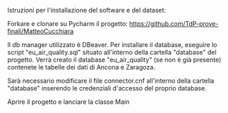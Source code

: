 Istruzioni per l'installazione del software e del dataset:

Forkare e clonare su Pycharm il progetto: https://github.com/TdP-prove-finali/MatteoCucchiara

Il db manager utilizzato è DBeaver. Per installare il database, eseguire lo script "eu_air_quality.sql" situato all'interno della cartella "database" del progetto. Verrà creato il database "eu_air_quality" (se non è già presente) contenete le tabelle dei dati di Ancona e Zaragoza.

Sarà necessario modificare il file connector.cnf all'interno della cartella "database" inserendo le credenziali d'accesso del proprio database.

Aprire il progetto e lanciare la classe Main